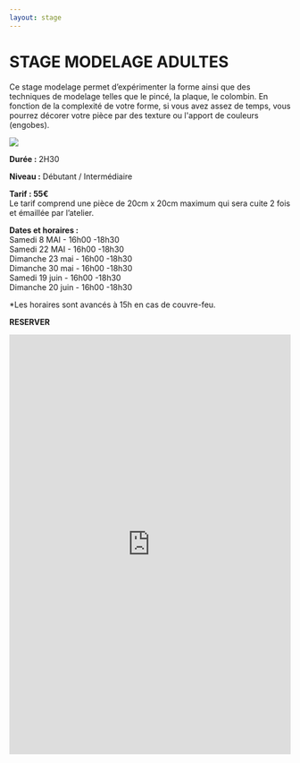 ```yaml
---
layout: stage
---
```

<!--
Description longue
Image
Durée: H
Niveau:
Tarif:
Les prochains stages :
date - heure début -heure fin
[Réserver](reserver)
-->
# STAGE MODELAGE ADULTES    
Ce stage modelage permet d’expérimenter la forme ainsi que des techniques de modelage telles que le pincé, la plaque, le colombin.
En fonction de la complexité de votre forme, si vous avez assez de temps, vous pourrez décorer votre pièce par des texture ou l'apport de couleurs (engobes).

<img src="https://picsum.photos/300/400" class="image-stage">

**Durée :**  2H30

**Niveau :**  Débutant / Intermédiaire

**Tarif : 55€**  
Le tarif comprend une pièce de 20cm x 20cm maximum qui sera cuite 2 fois et émaillée par l’atelier.

**Dates et horaires :**  
Samedi 8 MAI - 16h00 -18h30  
Samedi 22 MAI - 16h00 -18h30  
Dimanche 23 mai - 16h00 -18h30  
Dimanche 30 mai - 16h00 -18h30  
Samedi 19 juin - 16h00 -18h30  
Dimanche 20 juin - 16h00 -18h30  


*Les horaires sont avancés à 15h en cas de couvre-feu.

**RESERVER**
<iframe id="haWidget" allowtransparency="true" scrolling="auto" src="https://www.helloasso.com/associations/fans-de-terre/evenements/stage-tournage-ceramique-6h/widget" style="width: 100%; height: 750px; border: none;" onload="window.scroll(0, this.offsetTop)"></iframe>

